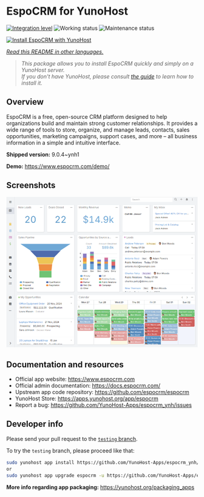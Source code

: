 <!--
N.B.: This README was automatically generated by <https://github.com/YunoHost/apps/tree/master/tools/readme_generator>
It shall NOT be edited by hand.
-->

# EspoCRM for YunoHost

[![Integration level](https://apps.yunohost.org/badge/integration/espocrm)](https://ci-apps.yunohost.org/ci/apps/espocrm/)
![Working status](https://apps.yunohost.org/badge/state/espocrm)
![Maintenance status](https://apps.yunohost.org/badge/maintained/espocrm)

[![Install EspoCRM with YunoHost](https://install-app.yunohost.org/install-with-yunohost.svg)](https://install-app.yunohost.org/?app=espocrm)

*[Read this README in other languages.](./ALL_README.md)*

> *This package allows you to install EspoCRM quickly and simply on a YunoHost server.*  
> *If you don't have YunoHost, please consult [the guide](https://yunohost.org/install) to learn how to install it.*

## Overview

EspoCRM is a free, open-source CRM platform designed to help organizations build and maintain strong customer relationships. It provides a wide range of tools to store, organize, and manage leads, contacts, sales opportunities, marketing campaigns, support cases, and more – all business information in a simple and intuitive interface.


**Shipped version:** 9.0.4~ynh1

**Demo:** <https://www.espocrm.com/demo/>

## Screenshots

![Screenshot of EspoCRM](./doc/screenshots/screenshot.png)

## Documentation and resources

- Official app website: <https://www.espocrm.com>
- Official admin documentation: <https://docs.espocrm.com/>
- Upstream app code repository: <https://github.com/espocrm/espocrm>
- YunoHost Store: <https://apps.yunohost.org/app/espocrm>
- Report a bug: <https://github.com/YunoHost-Apps/espocrm_ynh/issues>

## Developer info

Please send your pull request to the [`testing` branch](https://github.com/YunoHost-Apps/espocrm_ynh/tree/testing).

To try the `testing` branch, please proceed like that:

```bash
sudo yunohost app install https://github.com/YunoHost-Apps/espocrm_ynh/tree/testing --debug
or
sudo yunohost app upgrade espocrm -u https://github.com/YunoHost-Apps/espocrm_ynh/tree/testing --debug
```

**More info regarding app packaging:** <https://yunohost.org/packaging_apps>
